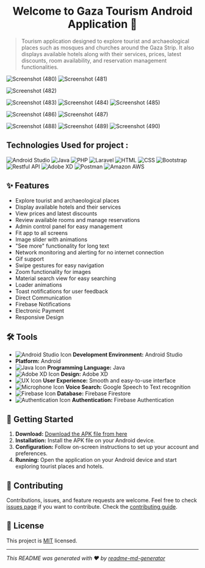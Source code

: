 <h1 align="center">Welcome to Gaza Tourism Android Application 👋</h1>
 
> Tourism application designed to explore tourist and archaeological places such as mosques and churches around the Gaza Strip. It also displays available hotels along with their services, prices, latest discounts, room availability, and reservation management functionalities.


![Screenshot (480)](https://github.com/rshgithub/AndroidTourismApp/assets/29553481/fdab9d52-c99a-469b-8c08-4dcbf984c3f1)
![Screenshot (481)](https://github.com/rshgithub/AndroidTourismApp/assets/29553481/ce6c3393-b187-4df6-bf59-8159d2b90416)

 ![Screenshot (482)](https://github.com/rshgithub/AndroidTourismApp/assets/29553481/aedf8215-53bb-4a7a-9a7c-8951da4271b7)
 
![Screenshot (483)](https://github.com/rshgithub/AndroidTourismApp/assets/29553481/82ea3443-ee31-4b9c-a599-364f68e43fd4)
![Screenshot (484)](https://github.com/rshgithub/AndroidTourismApp/assets/29553481/42922705-0bdf-415a-a9dc-08ea263e1a35)
![Screenshot (485)](https://github.com/rshgithub/AndroidTourismApp/assets/29553481/aa3b56a7-7a3e-46a1-8d91-3027f9118666)

![Screenshot (486)](https://github.com/rshgithub/AndroidTourismApp/assets/29553481/eaf7e036-d987-4a29-af0a-b1a6ad804231)
![Screenshot (487)](https://github.com/rshgithub/AndroidTourismApp/assets/29553481/7cc4b0ce-46f2-48a5-b5a2-8c087a48e6d0)

![Screenshot (488)](https://github.com/rshgithub/AndroidTourismApp/assets/29553481/5a538cc7-0565-4f4a-bb20-0b452356731a)
![Screenshot (489)](https://github.com/rshgithub/AndroidTourismApp/assets/29553481/e7a67e03-50a3-4f16-9ef5-f03305de9758)
![Screenshot (490)](https://github.com/rshgithub/AndroidTourismApp/assets/29553481/0f49bbe8-a793-4fb3-ac20-f8cafa1d4e0e)




## Technologies Used for project :
![Android Studio](https://img.shields.io/badge/Android%20Studio-v4.2.2-green)
![Java](https://img.shields.io/badge/Java-v1.8-orange)
![PHP](https://img.shields.io/badge/PHP-v7.4.3-blue)
![Laravel](https://img.shields.io/badge/Laravel-v8.6.2-red)
![HTML](https://img.shields.io/badge/HTML5-lightgrey)
![CSS](https://img.shields.io/badge/CSS3-blue)
![Bootstrap](https://img.shields.io/badge/Bootstrap-v5.0.2-purple)
![Restful API](https://img.shields.io/badge/Restful%20API-efficient-brightgreen)
![Adobe XD](https://img.shields.io/badge/Adobe%20XD-v34.0.12-blueviolet)
![Postman](https://img.shields.io/badge/Postman-API%20Testing-orange)
![Amazon AWS](https://img.shields.io/badge/Amazon%20AWS-Cloud%20Services-yellow)


## ✨ Features

- Explore tourist and archaeological places
- Display available hotels and their services
- View prices and latest discounts
- Review available rooms and manage reservations
- Admin control panel for easy management
- Fit app to all screens
- Image slider with animations
- "See more" functionality for long text
- Network monitoring and alerting for no internet connection
- Gif support
- Swipe gestures for easy navigation
- Zoom functionality for images
- Material search view for easy searching
- Loader animations
- Toast notifications for user feedback
- Direct Communication
- Firebase Notifications
- Electronic Payment
- Responsive Design


## 🛠️ Tools

- ![Android Studio Icon](https://img.icons8.com/color/32/000000/android-studio--v3.png) **Development Environment:** Android Studio
- **Platform:** Android
- ![Java Icon](https://img.icons8.com/color/32/000000/java-coffee-cup-logo.png) **Programming Language:** Java
- ![Adobe XD Icon](https://img.icons8.com/color/32/000000/adobe-xd.png) **Design:** Adobe XD
- ![UX Icon](https://img.icons8.com/dusk/32/000000/easy-to-use.png) **User Experience:** Smooth and easy-to-use interface
- ![Microphone Icon](https://img.icons8.com/ios/32/000000/microphone.png) **Voice Search:** Google Speech to Text recognition
- ![Firebase Icon](https://img.icons8.com/color/32/000000/firebase.png) **Database:** Firebase Firestore
- ![Authentication Icon](https://img.icons8.com/color/32/000000/lock.png) **Authentication:** Firebase Authentication

## 🚀 Getting Started

1. **Download:** [Download the APK file from here](https://drive.google.com/file/d/1TDXRHH5-wovgfL-H-UeanPD959ERjj7I/view?usp=sharing)
2. **Installation:** Install the APK file on your Android device.
3. **Configuration:** Follow on-screen instructions to set up your account and preferences.
4. **Running:** Open the application on your Android device and start exploring tourist places and hotels.

## 🤝 Contributing

Contributions, issues, and feature requests are welcome. Feel free to check [issues page](https://github.com/yourusername/yourproject/issues) if you want to contribute. Check the [contributing guide](./CONTRIBUTING.md).

## 📝 License

This project is [MIT](https://github.com/yourusername/yourproject/blob/master/LICENSE) licensed.

---

_This README was generated with ❤️ by [readme-md-generator](https://github.com/kefranabg/readme-md-generator)_

 
